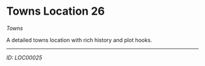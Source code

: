 # Towns Location 26

*Towns*

A detailed towns location with rich history and plot hooks.

---
*ID: LOC00025*
